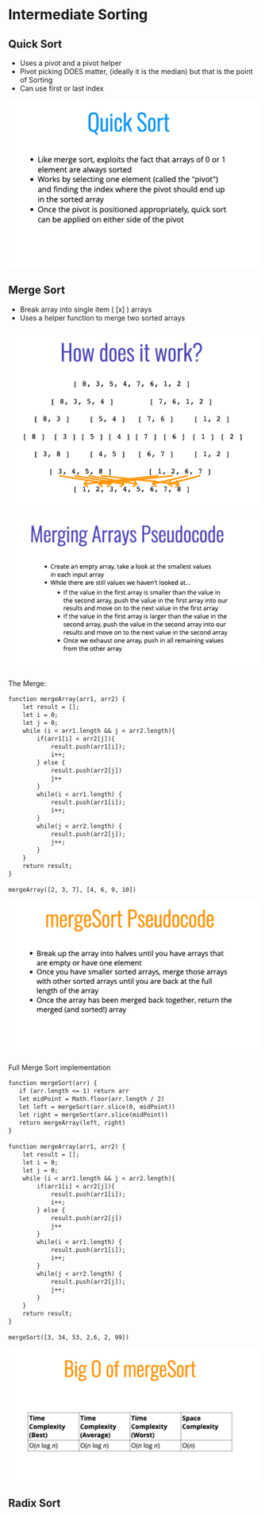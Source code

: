 # Intermediate Sorting

## Quick Sort

- Uses a pivot and a pivot helper
- Pivot picking DOES matter, (ideally it is the median) but that is the point of Sorting
- Can use first or last index

![image](screenshots/quicksort.png)

## Merge Sort

 - Break array into single item ( [x] ) arrays
 - Uses a helper function to merge two sorted arrays

 ![image](screenshots/merge.png)

 ![image](screenshots/mergep.png)


 The Merge:

 ```
 function mergeArray(arr1, arr2) {
     let result = [];
     let i = 0;
     let j = 0;
     while (i < arr1.length && j < arr2.length){
         if(arr1[i] < arr2[j]){
             result.push(arr1[i]);
             i++;
         } else {
             result.push(arr2[j])
             j++
         }
         while(i < arr1.length) {
             result.push(arr1[i]);
             i++;
         }
         while(j < arr2.length) {
             result.push(arr2[j]);
             j++;
         }
     }
     return result;
 }

 mergeArray([2, 3, 7], [4, 6, 9, 10])
 ```

 ![image](screenshots/mergesortp.png)

 Full Merge Sort implementation

 ```
 function mergeSort(arr) {
    if (arr.length <= 1) return arr
    let midPoint = Math.floor(arr.length / 2)
    let left = mergeSort(arr.slice(0, midPoint))
    let right = mergeSort(arr.slice(midPoint))
    return mergeArray(left, right)
}

 function mergeArray(arr1, arr2) {
     let result = [];
     let i = 0;
     let j = 0;
     while (i < arr1.length && j < arr2.length){
         if(arr1[i] < arr2[j]){
             result.push(arr1[i]);
             i++;
         } else {
             result.push(arr2[j])
             j++
         }
         while(i < arr1.length) {
             result.push(arr1[i]);
             i++;
         }
         while(j < arr2.length) {
             result.push(arr2[j]);
             j++;
         }
     }
     return result;
 }

mergeSort([3, 34, 53, 2,6, 2, 99])
```

![image](screenshots/mergesortbigo.png)

## Radix Sort
